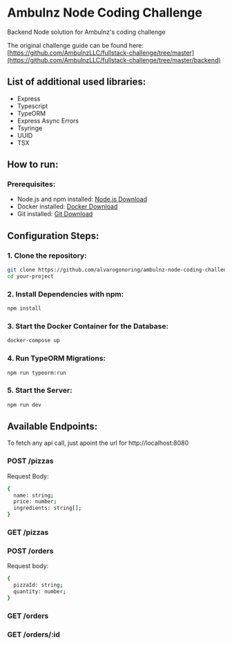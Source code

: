 # Ambulnz Node Coding Challenge
Backend Node solution for Ambulnz's coding challenge

The original challenge guide can be found here: [https://github.com/AmbulnzLLC/fullstack-challenge/tree/master](https://github.com/AmbulnzLLC/fullstack-challenge/tree/master/backend)

## List of additional used libraries:
- Express
- Typescript
- TypeORM
- Express Async Errors
- Tsyringe
- UUID
- TSX

## How to run:

### Prerequisites:

- Node.js and npm installed: [Node.js Download](https://nodejs.org/en/download)
- Docker installed: [Docker Download](https://www.docker.com/products/docker-desktop/)
- Git installed: [Git Download](https://git-scm.com/downloads)

## Configuration Steps:

### 1. Clone the repository:
```bash
git clone https://github.com/alvarogonoring/ambulnz-node-coding-challenget.git
cd your-project
```
### 2. Install Dependencies with npm:
```bash
npm install
```
### 3. Start the Docker Container for the Database:
```bash
docker-compose up
```
### 4. Run TypeORM Migrations:
```bash
npm run typeorm:run
```
### 5. Start the Server:
```bash
npm run dev
```

## Available Endpoints:

To fetch any api call, just apoint the url for http://localhost:8080

### POST /pizzas

Request Body:
```bash
{
  name: string;
  price: number;
  ingredients: string[];
}
```

### GET /pizzas

### POST /orders

Request body:
```bash
{
  pizzaId: string;
  quantity: number;
}
```

### GET /orders

### GET /orders/:id

